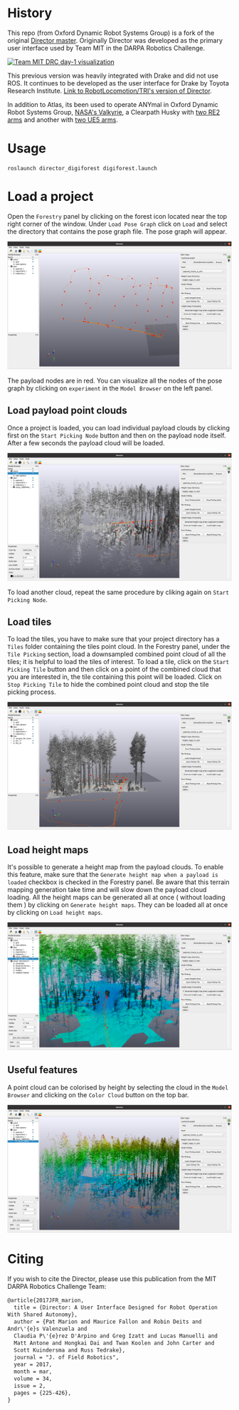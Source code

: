 

# History

This repo (from Oxford Dynamic Robot Systems Group) is a fork of the original [Director master](https://github.com/RobotLocomotion/director). Originally Director was developed as the primary user interface used by Team MIT in the DARPA Robotics Challenge.

[![Team MIT DRC day-1 visualization](https://img.youtube.com/vi/em69XtIEEAg/0.jpg)](https://www.youtube.com/watch?v=em69XtIEEAg)

This previous version was heavily integrated with Drake and did not use ROS. It continues to be developed as the user interface for Drake by Toyota Research Institute. [Link to RobotLocomotion/TRI's version of Director](https://github.com/RobotLocomotion/director).

In addition to Atlas, its been used to operate ANYmal in Oxford Dynamic Robot Systems Group, [NASA's Valkyrie](https://www.youtube.com/watch?v=AjSP8iZyhTE), a Clearpath Husky with [two RE2 arms](https://www.youtube.com/watch?v=_t1c_lrEH1k) and another with [two UE5 arms](https://www.youtube.com/watch?v=1OyAzHcDL5M).

# Usage 

```
roslaunch director_digiforest digiforest.launch
```

# Load a project

Open the `Forestry` panel by clicking on the forest icon located near the top right corner of the window. Under `Load Pose Graph` click on `Load` and select the directory that contains the pose graph file. The pose graph will appear.

![pose graph](docs/images/pose_graph.png)

The payload nodes are in red. You can visualize all the nodes of the pose graph by clicking on `experiment` in the `Model Browser` on the left panel.

## Load payload point clouds

Once a project is loaded, you can load individual payload clouds by clicking first on the `Start Picking Node` button and then on the payload node itself. After a few seconds the payload cloud will be loaded.

![cloud](docs/images/payload_cloud.png)

To load another cloud, repeat the same procedure by cliking again on `Start Picking Node`.

## Load tiles

To load the tiles, you have to make sure that your project directory has a `Tiles` folder containing the tiles point cloud. In the Forestry panel, under the `Tile Picking` section, load a downsampled combined point cloud of all the tiles; it is helpful to load the tiles of interest. To load a tile, click on the `Start Picking Tile` button and then click on a point of the combined cloud that you are interested in, the tile containing this point will be loaded. Click on `Stop Picking Tile` to hide the combined point cloud and stop the tile picking process.

![tiles](docs/images/tiles.png)

## Load height maps

It's possible to generate a height map from the payload clouds. To enable this feature, make sure that the `Generate height map when a payload is loaded` checkbox is checked in the Forestry panel. Be aware that this terrain mapping generation take time and will slow down the payload cloud loading. All the height maps can be generated all at once ( without loading them ) by clicking on `Generate height maps`. They can be loaded all at once by clicking on `Load height maps`.

![height map](docs/images/height_map.png)


## Useful features

A point cloud can be colorised by height by selecting the cloud in the `Model Browser` and clicking on the `Color Cloud` button on the top bar.

![pose graph](docs/images/payload_cloud_color.png)



# Citing

If you wish to cite the Director, please use this publication from the MIT DARPA Robotics Challenge Team:

    @article{2017JFR_marion,
      title = {Director: A User Interface Designed for Robot Operation With Shared Autonomy},
      author = {Pat Marion and Maurice Fallon and Robin Deits and Andr\'{e}s Valenzuela and
      Claudia P\'{e}rez D'Arpino and Greg Izatt and Lucas Manuelli and
      Matt Antone and Hongkai Dai and Twan Koolen and John Carter and
      Scott Kuindersma and Russ Tedrake},
      journal = "J. of Field Robotics",
      year = 2017,
      month = mar,
      volume = 34,
      issue = 2,
      pages = {225-426},
    }
